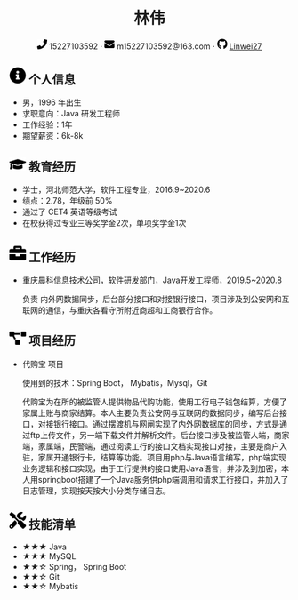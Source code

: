  <center>
     <h1>林伟</h1>
     <div>
         <span>
             <img src="assets/phone-solid.svg" width="18px">
             15227103592
         </span>
         ·
         <span>
             <img src="assets/envelope-solid.svg" width="18px">
             m15227103592@163.com
         </span>
         ·
         <span>
             <img src="assets/github-brands.svg" width="18px">
             <a href="https://github.com/linwei27">Linwei27</a>
         </span>
     </div>
 </center>

 ## <img src="assets/info-circle-solid.svg" width="30px"> 个人信息 

 - 男，1996 年出生
 - 求职意向：Java 研发工程师
 - 工作经验：1年
 - 期望薪资：6k-8k

## <img src="assets/graduation-cap-solid.svg" width="30px"> 教育经历

- 学士，河北师范大学，软件工程专业，2016.9~2020.6
- 绩点：2.78，年级前 50%
- 通过了 CET4 英语等级考试
- 在校获得过专业三等奖学金2次，单项奖学金1次

## <img src="assets/briefcase-solid.svg" width="30px"> 工作经历

- 重庆晨科信息技术公司，软件研发部门，Java开发工程师，2019.5~2020.8

   负责 内外网数据同步，后台部分接口和对接银行接口，项目涉及到公安网和互联网的通信，与重庆各看守所附近商超和工商银行合作。

## <img src="assets/project-diagram-solid.svg" width="30px"> 项目经历

- 代购宝 项目

  使用到的技术：Spring Boot， Mybatis，Mysql，Git

  代购宝为在所的被监管人提供物品代购功能，使用工行电子钱包结算，方便了家属上账与商家结算。本人主要负责公安网与互联网的数据同步，编写后台接口，对接银行接口。通过摆渡机与网闸实现了内外网数据库的同步，方式是通过ftp上传文件，另一端下载文件并解析文件。后台接口涉及被监管人端，商家端，家属端，民警端，通过阅读工行的接口文档实现接口对接，主要是商户入驻，家属开通银行卡，结算等功能。项目用php与Java语言编写，php端实现业务逻辑和接口实现，由于工行提供的接口使用Java语言，并涉及到加密，本人用springboot搭建了一个Java服务供php端调用和请求工行接口，并加入了日志管理，实现按天按大小分类存储日志。

## <img src="assets/tools-solid.svg" width="30px"> 技能清单

- ★★★ Java
- ★★★ MySQL
- ★★☆ Spring， Spring Boot
- ★★☆ Git
- ★★☆ Mybatis
